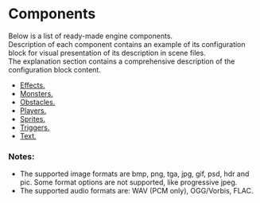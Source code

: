  # Components

 Below is a list of ready-made engine components.  
 Description of each component contains an example of its configuration block for visual presentation of its description in scene files.  
 The explanation section contains a comprehensive description of the configuration block content.

 * [Effects.](effects/Effects.md)
 * [Monsters.](monsters/Monsters.md)
 * [Obstacles.](obstacles/Obstacles.md)
 * [Players.](players/Players.md)
 * [Sprites.](sprites/Sprites.md)
 * [Triggers.](triggers/Triggers.md)
 * [Text.](text/Text.md)

 ### Notes:

 * The supported image formats are bmp, png, tga, jpg, gif, psd, hdr and pic. Some format options are not supported, like progressive jpeg.
 * The supported audio formats are: WAV (PCM only), OGG/Vorbis, FLAC.